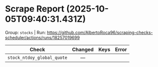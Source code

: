 # Scrape Report (2025-10-05T09:40:31.431Z)

Group: `stocks`  |  Run: https://github.com/AlbertoRoca96/scraping-checks-scheduler/actions/runs/18257019699

| Check | Changed | Keys | Error |
|---|:---:|:--|:--|
| `stock_ntdoy_global_quote` | — |  |  |
